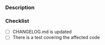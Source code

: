 ### Description
<!-- Describe your change here -->


### Checklist
- [ ] CHANGELOG.md is updated
- [ ] There is a test covering the affected code
